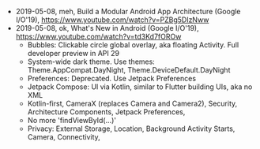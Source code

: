 - 2019-05-08, meh, Build a Modular Android App Architecture (Google I/O'19), https://www.youtube.com/watch?v=PZBg5DIzNww
- 2019-05-08, ok, What's New in Android (Google I/O'19), https://www.youtube.com/watch?v=td3Kd7fOROw
  - Bubbles: Clickable circle global overlay, aka floating Activity. Full developer preview in API 29
  - System-wide dark theme. Use themes: Theme.AppCompat.DayNight, Theme.DeviceDefault.DayNight
  - Preferences: Deprecated. Use Jetpack Preferences
  - Jetpack Compose: UI via Kotlin, similar to Flutter building UIs, aka no XML
  - Kotlin-first, CameraX (replaces Camera and Camera2), Security, Architecture Components, Jetpack Preferences, 
  - No more 'findViewById(...)'
  - Privacy: External Storage, Location, Background Activity Starts, Camera, Connectivity, 












